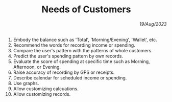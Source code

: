 # <center> Needs of Customers </center>

###### <p style="text-align: right"> 19/Aug/2023 </p>

1. Embody the balance such as 'Total', 'Morning/Evening', 'Wallet', etc.
2. Recommend the words for recording income or spending.
3. Compare the user's pattern with the patterns of whole customers.
4. Predict the user's spending pattern by own records.
5. Evaluate the score of spending at specific time such as Morning, Afternoon, or Evening.
6. Raise accuracy of recording by GPS or receipts.
7. Describe calendar for scheduled income or spending.
8. Use graphs.
9. Allow customizing calcuations.
10. Allow customizing records.